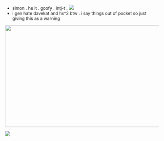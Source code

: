 - simon . he it . goofy . intj-t . <img src=https://file.garden/ZThmAnlIhS-zreal/Tumblr_l_2771408661165495.jpg> 
- i gen hate davekat and hs^2 btw . i say things out of pocket so just giving this as a warning 

<img src=https://64.media.tumblr.com/6731df42088319969ca77a68f0498e71/72a472ccef36864f-ce/s2048x3072/5ea31a558a682fcc28a4cc09d300915deee8c54b.png width=536 height=335>

<a href="https://hits.seeyoufarm.com"><img src="https://hits.seeyoufarm.com/api/count/incr/badge.svg?url=https%3A%2F%2Fgithub.com%2Fhardchrist&count_bg=%23E00707&title_bg=%23555555&icon=&icon_color=%23FFFFFF&title=views&edge_flat=false"/></a>
